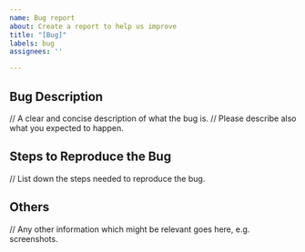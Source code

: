 ```yaml
---
name: Bug report
about: Create a report to help us improve
title: "[Bug]"
labels: bug
assignees: ''

---
```


## Bug Description

// A clear and concise description of what the bug is.
// Please describe also what you expected to happen.

## Steps to Reproduce the Bug

// List down the steps needed to reproduce the bug.

## Others

// Any other information which might be relevant goes here, e.g. screenshots.
